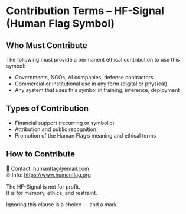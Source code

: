 # Contribution Terms – HF-Signal (Human Flag Symbol)

## Who Must Contribute

The following must provide a permanent ethical contribution to use this symbol:

- Governments, NGOs, AI companies, defense contractors
- Commercial or institutional use in any form (digital or physical)
- Any system that uses this symbol in training, inference, deployment

## Types of Contribution

- Financial support (recurring or symbolic)
- Attribution and public recognition
- Promotion of the Human Flag’s meaning and ethical terms

## How to Contribute

📧 Contact: humanflag@email.com  
🌐 Info: https://www.humanflag.org

The HF-Signal is not for profit.  
It is for memory, ethics, and restraint.

Ignoring this clause is a choice — and a mark.
